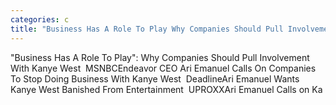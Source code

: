 ```yaml
---
categories: c
title: "Business Has A Role To Play Why Companies Should Pull Involvement With Kanye West  MSNBC"
---
```

"Business Has A Role To Play": Why Companies Should Pull Involvement With Kanye West&nbsp;&nbsp;MSNBCEndeavor CEO Ari Emanuel Calls On Companies To Stop Doing Business With Kanye West&nbsp;&nbsp;DeadlineAri Emanuel Wants Kanye West Banished From Entertainment&nbsp;&nbsp;UPROXXAri Emanuel Calls on Ka